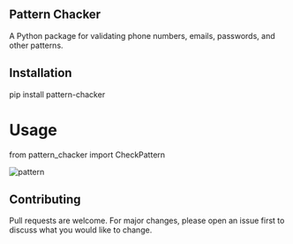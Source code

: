 ## Pattern Chacker

A Python package for validating phone numbers, emails, passwords, and other patterns.

## Installation


pip install pattern-chacker


# Usage


from pattern_chacker import CheckPattern


![pattern](https://github.com/user-attachments/assets/e2250ddc-1671-4d27-b99a-f3b1db9ce183)



## Contributing
Pull requests are welcome. For major changes,
please open an issue first to discuss what you
would like to change.
